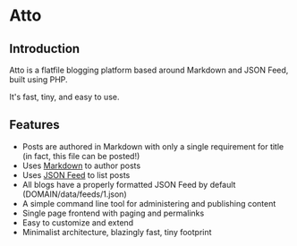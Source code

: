 # Atto

## Introduction

Atto is a flatfile blogging platform based around Markdown and JSON Feed, built using PHP.

It's fast, tiny, and easy to use.

## Features

- Posts are authored in Markdown with only a single requirement for title (in fact, this file can be posted!)
- Uses [Markdown](https://daringfireball.net/projects/markdown/) to author posts
- Uses [JSON Feed](https://jsonfeed.org/) to list posts
- All blogs have a properly formatted JSON Feed by default (DOMAIN/data/feeds/1.json)
- A simple command line tool for administering and publishing content
- Single page frontend with paging and permalinks
- Easy to customize and extend
- Minimalist architecture, blazingly fast, tiny footprint
